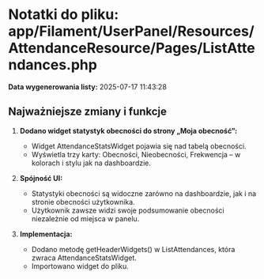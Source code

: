 # Notatki do pliku: app/Filament/UserPanel/Resources/AttendanceResource/Pages/ListAttendances.php

**Data wygenerowania listy:** 2025-07-17 11:43:28

## Najważniejsze zmiany i funkcje

1. **Dodano widget statystyk obecności do strony „Moja obecność”:**
   - Widget AttendanceStatsWidget pojawia się nad tabelą obecności.
   - Wyświetla trzy karty: Obecności, Nieobecności, Frekwencja – w kolorach i stylu jak na dashboardzie.

2. **Spójność UI:**
   - Statystyki obecności są widoczne zarówno na dashboardzie, jak i na stronie obecności użytkownika.
   - Użytkownik zawsze widzi swoje podsumowanie obecności niezależnie od miejsca w panelu.

3. **Implementacja:**
   - Dodano metodę getHeaderWidgets() w ListAttendances, która zwraca AttendanceStatsWidget.
   - Importowano widget do pliku. 